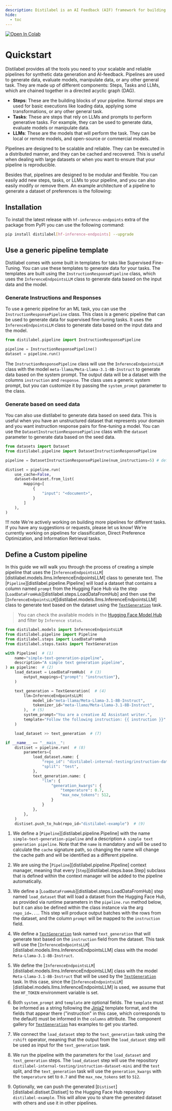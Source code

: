 ```yaml
---
description: Distilabel is an AI Feedback (AIF) framework for building datasets with and for LLMs.
hide:
  - toc
---
```


<a target="_blank" href="https://colab.research.google.com/drive/1DJFDZtOfnNYg7ZfmZPfICm750tuJLR9l">
  <img src="https://colab.research.google.com/assets/colab-badge.svg" alt="Open In Colab"/>
</a>

# Quickstart

Distilabel provides all the tools you need to your scalable and reliable pipelines for synthetic data generation and AI-feedback. Pipelines are used to generate data, evaluate models, manipulate data, or any other general task. They are made up of different components: Steps, Tasks and LLMs, which are chained together in a directed acyclic graph (DAG).

- **Steps**: These are the building blocks of your pipeline. Normal steps are used for basic executions like loading data, applying some transformations, or any other general task.
- **Tasks**: These are steps that rely on LLMs and prompts to perform generative tasks. For example, they can be used to generate data, evaluate models or manipulate data.
- **LLMs**: These are the models that will perform the task. They can be local or remote models, and open-source or commercial models.

Pipelines are designed to be scalable and reliable. They can be executed in a distributed manner, and they can be cached and recovered. This is useful when dealing with large datasets or when you want to ensure that your pipeline is reproducible.

Besides that, pipelines are designed to be modular and flexible. You can easily add new steps, tasks, or LLMs to your pipeline, and you can also easily modify or remove them. An example architecture of a pipeline to generate a dataset of preferences is the following:

## Installation

To install the latest release with `hf-inference-endpoints` extra of the package from PyPI you can use the following command:

```sh
pip install distilabel[hf-inference-endpoints] --upgrade
```

## Use a generic pipeline template

Distilabel comes with some built in templates for taks like Supervised Fine-Tuning. You can use these templates to generate data for your tasks. The templates are built using the `InstructionResponsePipeline` class, which uses the `InferenceEndpointsLLM` class to generate data based on the input data and the model.

### Generate Instructions and Responses

To use a generic pipeline for an ML task, you can use the `InstructionResponsePipeline` class. This class is a generic pipeline that can be used to generate data for supervised fine-tuning tasks. It uses the `InferenceEndpointsLLM` class to generate data based on the input data and the model.

```python
from distilabel.pipeline import InstructionResponsePipeline

pipeline = InstructionResponsePipeline()
dataset = pipeline.run()
```

The `InstructionResponsePipeline` class will use the `InferenceEndpointsLLM` class with the model `meta-llama/Meta-Llama-3.1-8B-Instruct` to generate data based on the system prompt. The output data will be a dataset with the columns `instruction` and `response`. The class uses a generic system prompt, but you can customize it by passing the `system_prompt` parameter to the class.

### Generate based on seed data

You can also use distilabel to generate data based on seed data. This is useful when you have an unstructured dataset that represents your domain and you want instruction response pairs for fine-tuning a model. You can use the `DatasetInstructionResponsePipeline` class with the `dataset` parameter to generate data based on the seed data.

```python
from datasets import Dataset
from distilabel.pipeline import DatasetInstructionResponsePipeline

pipeline = DatasetInstructionResponsePipeline(num_instructions=5) # define the number of instructions to generate per sample

distiset = pipeline.run(
    use_cache=False,
    dataset=Dataset.from_list(
        mapping=[
            {
                "input": "<document>",
            }
        ]
    ),
)

```



!!! note
    We're actively working on building more pipelines for different tasks. If you have any suggestions or requests, please let us know! We're currently working on pipelines for classification, Direct Preference Optimization, and Information Retrieval tasks.

## Define a Custom pipeline

In this guide we will walk you through the process of creating a simple pipeline that uses the [`InferenceEndpointsLLM`][distilabel.models.llms.InferenceEndpointsLLM] class to generate text. The [`Pipeline`][distilabel.pipeline.Pipeline] will load a dataset that contains a column named `prompt` from the Hugging Face Hub via the step [`LoadDataFromHub`][distilabel.steps.LoadDataFromHub] and then use the [`InferenceEndpointsLLM`][distilabel.models.llms.InferenceEndpointsLLM] class to generate text based on the dataset using the [`TextGeneration`](https://distilabel.argilla.io/dev/components-gallery/tasks/textgeneration/) task.

> You can check the available models in the [Hugging Face Model Hub](https://huggingface.co/models?pipeline_tag=text-generation&sort=trending) and filter by `Inference status`.

```python
from distilabel.models import InferenceEndpointsLLM
from distilabel.pipeline import Pipeline
from distilabel.steps import LoadDataFromHub
from distilabel.steps.tasks import TextGeneration

with Pipeline(  # (1)
    name="simple-text-generation-pipeline",
    description="A simple text generation pipeline",
) as pipeline:  # (2)
    load_dataset = LoadDataFromHub(  # (3)
        output_mappings={"prompt": "instruction"},
    )

    text_generation = TextGeneration(  # (4)
        llm=InferenceEndpointsLLM(
            model_id="meta-llama/Meta-Llama-3.1-8B-Instruct",
            tokenizer_id="meta-llama/Meta-Llama-3.1-8B-Instruct",
        ),  # (5)
        system_prompt="You are a creative AI Assistant writer.",
        template="Follow the following instruction: {{ instruction }}"  # (6)
    )

    load_dataset >> text_generation  # (7)

if __name__ == "__main__":
    distiset = pipeline.run(  # (8)
        parameters={
            load_dataset.name: {
                "repo_id": "distilabel-internal-testing/instruction-dataset-mini",
                "split": "test",
            },
            text_generation.name: {
                "llm": {
                    "generation_kwargs": {
                        "temperature": 0.7,
                        "max_new_tokens": 512,
                    }
                }
            },
        },
    )
    distiset.push_to_hub(repo_id="distilabel-example")  # (9)
```

1. We define a [`Pipeline`][distilabel.pipeline.Pipeline] with the name `simple-text-generation-pipeline` and a description `A simple text generation pipeline`. Note that the `name` is mandatory and will be used to calculate the `cache` signature path, so changing the name will change the cache path and will be identified as a different pipeline.

2. We are using the [`Pipeline`][distilabel.pipeline.Pipeline] context manager, meaning that every [`Step`][distilabel.steps.base.Step] subclass that is defined within the context manager will be added to the pipeline automatically.

3. We define a [`LoadDataFromHub`][distilabel.steps.LoadDataFromHub] step named `load_dataset` that will load a dataset from the Hugging Face Hub, as provided via runtime parameters in the `pipeline.run` method below, but it can also be defined within the class instance via the arg `repo_id=...`. This step will produce output batches with the rows from the dataset, and the column `prompt` will be mapped to the `instruction` field.

4. We define a [`TextGeneration`](https://distilabel.argilla.io/dev/components-gallery/tasks/textgeneration/) task named `text_generation` that will generate text based on the `instruction` field from the dataset. This task will use the [`InferenceEndpointsLLM`][distilabel.models.llms.InferenceEndpointsLLM] class with the model `Meta-Llama-3.1-8B-Instruct`.

5. We define the [`InferenceEndpointsLLM`][distilabel.models.llms.InferenceEndpointsLLM] class with the model `Meta-Llama-3.1-8B-Instruct` that will be used by the [`TextGeneration`](https://distilabel.argilla.io/dev/components-gallery/tasks/textgeneration/) task. In this case, since the [`InferenceEndpointsLLM`][distilabel.models.llms.InferenceEndpointsLLM] is used, we assume that the `HF_TOKEN` environment variable is set.

6. Both `system_prompt` and `template` are optional fields. The `template` must be informed as a string following the [Jinja2](https://jinja.palletsprojects.com/en/3.1.x/templates/#synopsis) template format, and the fields that appear there ("instruction" in this case, which corresponds to the default) must be informed in the `columns` attribute. The component gallery for [`TextGeneration`](https://distilabel.argilla.io/dev/components-gallery/tasks/textgeneration/) has examples to get you started. 

7. We connect the `load_dataset` step to the `text_generation` task using the `rshift` operator, meaning that the output from the `load_dataset` step will be used as input for the `text_generation` task.

8. We run the pipeline with the parameters for the `load_dataset` and `text_generation` steps. The `load_dataset` step will use the repository `distilabel-internal-testing/instruction-dataset-mini` and the `test` split, and the `text_generation` task will use the `generation_kwargs` with the `temperature` set to `0.7` and the `max_new_tokens` set to `512`.

9. Optionally, we can push the generated [`Distiset`][distilabel.distiset.Distiset] to the Hugging Face Hub repository `distilabel-example`. This will allow you to share the generated dataset with others and use it in other pipelines.
